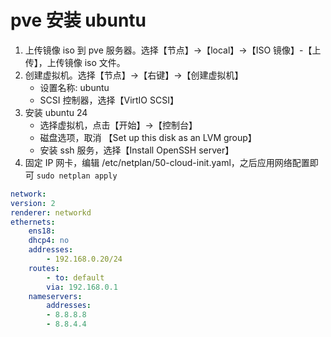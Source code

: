 # pve 安装 ubuntu

1. 上传镜像 iso 到 pve 服务器。选择【节点】->【local】->【ISO 镜像】-【上传】，上传镜像 iso 文件。
2. 创建虚拟机。选择【节点】->【右键】->【创建虚拟机】
    - 设置名称: ubuntu
    - SCSI 控制器，选择【VirtIO SCSI】
3. 安装 ubuntu 24
    - 选择虚拟机，点击【开始】->【控制台】
    - 磁盘选项，取消 【Set up this disk as an LVM group】
    - 安装 ssh 服务，选择【Install OpenSSH server】
4. 固定 IP 网卡，编辑 /etc/netplan/50-cloud-init.yaml，之后应用网络配置即可 `sudo netplan apply`

```yaml
network:
version: 2
renderer: networkd
ethernets:
    ens18:
    dhcp4: no
    addresses:
        - 192.168.0.20/24
    routes:
        - to: default
        via: 192.168.0.1
    nameservers:
        addresses:
        - 8.8.8.8
        - 8.8.4.4
```
